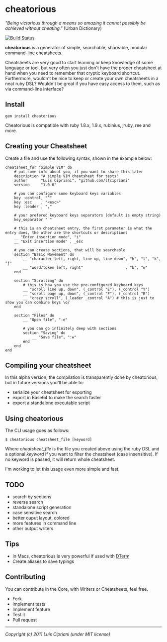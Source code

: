 # cheatorious

_"Being victorious through a means so amazing it cannot possibly be achieved without cheating."_ 
(Urban Dictionary)

[![Build Status](https://secure.travis-ci.org/lfcipriani/cheatorious.png)](http://travis-ci.org/lfcipriani/cheatorious)

**cheatorious** is a generator of simple, searchable, shareable, modular command-line cheatsheets.

Cheatsheets are very good to start learning or keep knowledge of some language or tool, but very often you just don't have the proper cheatsheet at hand when you need to remember that cryptic keyboard shortcut. Furthermore, wouldn't be nice to keep or create your own cheatsheets in a neat ruby DSL? Wouldn't be great if you have easy access to them, such as via command-line interface?

## Install ##

    gem install cheatorious
    
Cheatorious is compatible with ruby 1.8.x, 1.9.x, rubinius, jruby, ree and more.

## Creating your Cheatsheet ##

Create a file and use the following syntax, shown in the example below:

    cheatsheet_for "Simple VIM" do
        # put some info about you, if you want to share this later
        description "A simple VIM cheatsheet for tests"
        author      "Luis Cipriani", "github.com/lfcipriani"
        version     "1.0.0"

        # you can configure some keyboard keys variables
        key :control, "^"
        key :esc    , "<esc>"
        key :leader , ","
        
        # your prefered keyboard keys separators (default is empty string)
        key_separator " "

        # this is an cheatsheet entry, the first parameter is what the entry does, the other are the shortcuts or descriptions
        __ "Enter insertion mode", "i"
        __ "Exit insertion mode" , _esc

        # you can create sections, that will be searchable
        section "Basic Movement" do
            __ "character left, right, line up, line down", "h", "l", "k", "j"
            __ "word/token left, right"                   , "b", "w"
        end

        section "Scrolling" do
            # this is how you use the pre-configured keyboard keys
            __ "scroll line up, down", (_control "E"), (_control "Y")
            __ "scroll page up, down", (_control "F"), (_control "B")
            __ "crazy scroll", (_leader _control "A") # this is just to show you can combine keys \o/
        end

        section "Files" do
            __ "Open file", ":e"

            # you can go infinitely deep with sections
            section "Saving" do
                __ "Save file", ":w"
            end
        end
    end

## Compiling your cheatsheet ##

In this alpha version, the compilation is transparently done by cheatorious, but in future versions you'll be able to:

* serialize your cheatsheet for exporting
* export in Base64 to make the search faster
* export a standalone executable script

## Using cheatorious ##

The CLI usage goes as follows:

    $ cheatorious cheatsheet_file [keyword]
    
Where *cheatsheet_file* is the file you created above using the ruby DSL and a optional *keyword* if you want to filter the cheatsheet (case insensitive). If no keyword is passed, it will return whole cheatsheet.

I'm working to let this usage even more simple and fast.

## TODO ##

* search by sections
* reverse search
* standalone script generation
* case sensitive search
* better ouput layout, colored
* more features in command line
* other output writers

## Tips ##

* In Macs, cheatorious is very powerful if used with [DTerm](http://decimus.net/DTerm)
* Create aliases to save typings

## Contributing ##

You can contribute in the Core, with Writers or Cheatsheets, feel free.

* Fork
* Implement tests
* Implement feature
* Test it
* Pull request

----
_Copyright (c) 2011 Luis Cipriani (under MIT license)_
